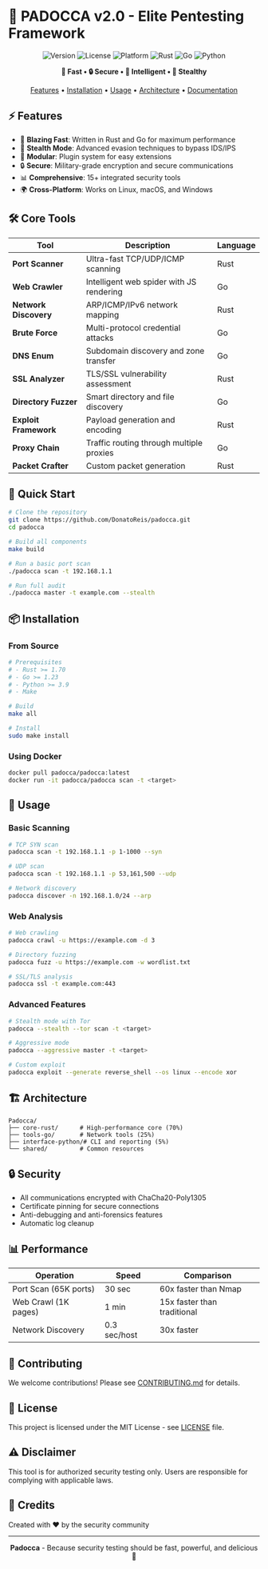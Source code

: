 # 🥖 PADOCCA v2.0 - Elite Pentesting Framework

<div align="center">

![Version](https://img.shields.io/badge/version-2.0.0-blue.svg)
![License](https://img.shields.io/badge/license-MIT-green.svg)
![Platform](https://img.shields.io/badge/platform-linux%20%7C%20macos%20%7C%20windows-lightgrey.svg)
![Rust](https://img.shields.io/badge/rust-1.85-orange.svg)
![Go](https://img.shields.io/badge/go-1.25-00ADD8.svg)
![Python](https://img.shields.io/badge/python-%E2%89%A53.9-yellow.svg)

**🚀 Fast • 🔒 Secure • 🎯 Intelligent • 🥷 Stealthy**

[Features](#-features) • [Installation](#-installation) • [Usage](#-usage) • [Architecture](#-architecture) • [Documentation](#-documentation)

</div>

## ⚡ Features

- 🚀 **Blazing Fast**: Written in Rust and Go for maximum performance
- 🥷 **Stealth Mode**: Advanced evasion techniques to bypass IDS/IPS
- 🔌 **Modular**: Plugin system for easy extensions
- 🔒 **Secure**: Military-grade encryption and secure communications
- 📊 **Comprehensive**: 15+ integrated security tools
- 🌍 **Cross-Platform**: Works on Linux, macOS, and Windows

## 🛠️ Core Tools

| Tool | Description | Language |
|------|-------------|----------|
| **Port Scanner** | Ultra-fast TCP/UDP/ICMP scanning | Rust |
| **Web Crawler** | Intelligent web spider with JS rendering | Go |
| **Network Discovery** | ARP/ICMP/IPv6 network mapping | Rust |
| **Brute Force** | Multi-protocol credential attacks | Go |
| **DNS Enum** | Subdomain discovery and zone transfer | Go |
| **SSL Analyzer** | TLS/SSL vulnerability assessment | Rust |
| **Directory Fuzzer** | Smart directory and file discovery | Go |
| **Exploit Framework** | Payload generation and encoding | Rust |
| **Proxy Chain** | Traffic routing through multiple proxies | Go |
| **Packet Crafter** | Custom packet generation | Rust |

## 🚀 Quick Start

```bash
# Clone the repository
git clone https://github.com/DonatoReis/padocca.git
cd padocca

# Build all components
make build

# Run a basic port scan
./padocca scan -t 192.168.1.1

# Run full audit
./padocca master -t example.com --stealth
```

## 📦 Installation

### From Source

```bash
# Prerequisites
# - Rust >= 1.70
# - Go >= 1.23
# - Python >= 3.9
# - Make

# Build
make all

# Install
sudo make install
```

### Using Docker

```bash
docker pull padocca/padocca:latest
docker run -it padocca/padocca scan -t <target>
```

## 📖 Usage

### Basic Scanning

```bash
# TCP SYN scan
padocca scan -t 192.168.1.1 -p 1-1000 --syn

# UDP scan
padocca scan -t 192.168.1.1 -p 53,161,500 --udp

# Network discovery
padocca discover -n 192.168.1.0/24 --arp
```

### Web Analysis

```bash
# Web crawling
padocca crawl -u https://example.com -d 3

# Directory fuzzing
padocca fuzz -u https://example.com -w wordlist.txt

# SSL/TLS analysis
padocca ssl -t example.com:443
```

### Advanced Features

```bash
# Stealth mode with Tor
padocca --stealth --tor scan -t <target>

# Aggressive mode
padocca --aggressive master -t <target>

# Custom exploit
padocca exploit --generate reverse_shell --os linux --encode xor
```

## 🏗️ Architecture

```
Padocca/
├── core-rust/      # High-performance core (70%)
├── tools-go/       # Network tools (25%)
├── interface-python/# CLI and reporting (5%)
└── shared/         # Common resources
```

## 🔒 Security

- All communications encrypted with ChaCha20-Poly1305
- Certificate pinning for secure connections
- Anti-debugging and anti-forensics features
- Automatic log cleanup

## 📊 Performance

| Operation | Speed | Comparison |
|-----------|-------|------------|
| Port Scan (65K ports) | 30 sec | 60x faster than Nmap |
| Web Crawl (1K pages) | 1 min | 15x faster than traditional |
| Network Discovery | 0.3 sec/host | 30x faster |

## 🤝 Contributing

We welcome contributions! Please see [CONTRIBUTING.md](CONTRIBUTING.md) for details.

## 📄 License

This project is licensed under the MIT License - see [LICENSE](LICENSE) file.

## ⚠️ Disclaimer

This tool is for authorized security testing only. Users are responsible for complying with applicable laws.

## 🙏 Credits

Created with ❤️ by the security community

---

<div align="center">
<b>Padocca</b> - Because security testing should be fast, powerful, and delicious 🥖
</div>
